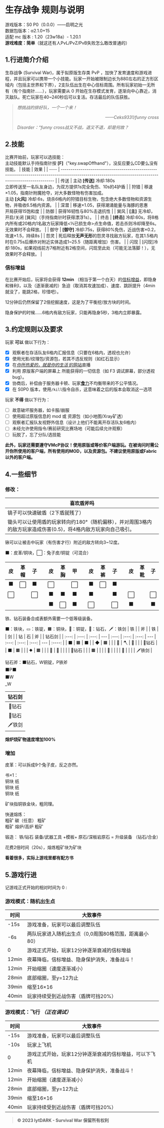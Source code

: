 # 生存战争 规则与说明

游戏版本：S0 P0（0.0.0）——启明之光
<br>
数据包版本：α2.1.0+15
<br>
适配 mc 版本 : 1.20（23w18a）- 1.20.1
<br>
**游戏难度：简单**（就这还有人PvL/PvZ/PvB失败怎么敢改普通的）

## 1.行进简介介绍

<!-- 注意: 文章中可能会出现某些大写字母，作为游戏参数。问就是没填 -->

生存战争 (Survival War)，属于拟原版生存类 PvP ，加快了发育速度和游戏进程，并且玩家可以携带一个小技能。玩家一开始被限制边长为880左右的正方形区域内（包括主世界和下界），2支队伍出生在中心信标周围。所有玩家初始一无所有（有个指南针……），玩家需要从 0 开始在生存模式发育，逐渐向中心靠近，消灭敌队。死亡玩家在40~240秒后可以复活。存活最后的队伍获胜。

> *想挑战的排好队，一个一个来！<p align="right">——Ceks9331/funny cross</p>*
> *Disorder：“funny cross战又不战，退又不退，却是何故？*

## 2.技能
比赛开始前，玩家可以选技能：<br>
主动技能默认手持指南针按 **[F]**（"key.swapOffhand"），没反应要么CD要么没有技能。
| 技能 | 效果                                                                                                                                                     |
| ---- | -------------------------------------------------------------------------------------------------------------------------------------------------------- |
| 传送 | 主动 **[传送]** 冷却:180s<br>立即传送至一名队友身边，为双方提供1s完全免伤、10s的4护盾                                                                    |
| 狩猎 | 移速×1.05，指南针附魔抢夺，对大多数怪物有伤害加成。<br>主动 **[火风]** 冷却:6s，烧杀6格内的狩猎目标生物，包含绝大多数怪物和资源生物，并吸收6.5格内资源。 |
| 深潜 | 移速×1.05，获得潮涌能量与海豚的恩惠<br>开局获得15饱和度                                                                                                  |
| 防御 | 获得16韧性与80%击退抗性                                                                                                                                  |
| 巽风 | **[主]** 无冷却，开启/关闭 [巽风]（手持指南针时获得漂浮1s）。                                                                                            |
| 终击 | **[终击]** 冷却:60s，将8格内所有或20格内1名敌方玩家降低<⅕已损生命>点生命值，若击杀则冷却降至6s。无效果时不会释放。                                       |
| 御守 | **[御守]** 冷却:75s，获得80%免伤，近战伤害×0.2，攻速×1.5，持续8s                                                                                         |
| 怨灵 | 死后释放**无声无形**的怨灵寻找敌方玩家，在其1.5格内时在0.75s后爆炸对附近实体造成1~25.5（随距离增加）伤害。                                               |
| 闪现 | [闪现]冷却:180s，如果视线前方7格附近有2格空间，闪现至此处（可能无法落脚！），无效果时不会释放。                                                          |

### 信标增益
在比赛开始后，玩家将会获得 **12min** （相当于第一个白天）的[信标增益](#信标增益)，即隐身和锋利I，以及（逐渐衰减的）急迫（取消其攻速加成）、速度、跳跃提升（4min就没了，能跳2格，珍惜吧）。

12分钟后仍然保留了2倍挖掘速度，这是为了平衡挖/放方块的时间。

隐身保护的时候……6格内有敌方玩家，只能再隐身5秒，3格内立即暴露。

## 3.约定规则以及要求
玩家 **可以** 做以下行为：

* [X] 观察者在存活队友6格内汇报信息（只要在6格内，透视也允许）
* [X] 使用光影/纹理包/资源包，若其不违反规则（如红石显示）
* [X] 在[*你所热爱的，就是你的生活* 的网站](https://live.bilibili.com/)直播
* [X] 利用 原版客户端的屏幕上 所能获得的一切信息（如 F3 调试屏幕，部分透视bug）。
* [X] 协商后，补偿由于服务器卡顿、玩家[**食**力](https://baike.baidu.com/item/下饭/24255111)不均衡带来的不公平情况。
* [X] 在 S0P0 版本，使用`/kill`指令自杀，这意味着之后的版本会取消这一选项

玩家 **不得** 做以下行为：

* [ ] 故意破坏服务器，如卡服/崩服
* [ ] 使用超过原版信息的 mod 或 资源包（如小地图/Xray矿透）
* [ ] 观察者汇报队友视野外信息（设计上他们不能离开存活队友6格内）
* [ ] 未经允许使用指令/赛前研究比赛场地（可能后续允许观察）
* [ ] 玩脱了，忘了分队/选技能

**此外，玩家还需要遵守VMcP协议！使用原版或等价客户端游玩。在被询问时需公开你所使用的客户端，所有使用的MOD，以及资源包。不建议使用原版或Fabric以外的客户端。**

## 4.一些细节

### 修改：

| **喜欢盾斧吗**                                                                                                  |
| --------------------------------------------------------------------------------------------------------------- |
| 镐子可以快速破盾（2下盾就残了）                                                                                 |
| 锄头可以让使用盾的玩家转向约180°（随机偏移），并对周围3格内的敌方玩家造成伤害(0.5)，将4格内敌方玩家向自己吸引。 |

锹可以让被击中玩家（有伤害才行）附近的敌方转向3~12度。

⬛：皮革/铜块，⬜：兔子皮/铜锭（可混合）

|  皮   | 革帽  |  子   |     |  皮   | 革胸  |  甲   |     |  皮   | 革裤  |  子   |     |  皮   | 革靴  |  子   |
| :---: | :---: | :---: | --- | :---: | :---: | :---: | --- | :---: | :---: | :---: | --- | :---: | :---: | :---: |
|   ⬛   |   ⬜   |   ⬛   |     |   ⬜   |       |   ⬜   |     |   ⬛   |   ⬜   |   ⬛   |
|   ⬜   |       |   ⬜   |     |   ⬛   |   ⬛   |   ⬛   |     |   ⬛   |       |   ⬛   |     |   ⬜   |       |   ⬜   |
|       |       |       |     |   ⬛   |   ⬜   |   ⬛   |     |   ⬜   |       |   ⬜   |     |   ⬛   |       |   ⬛   |

铁、钻石装备合成表额外需要一个低等级装备。

⬛：铁块，▭：铁锭，🟧：铜块，🔶：铜锭，💎：钻石，🗡：铁剑
|  铁   |       |  斧   |     |  铁   |       |  剑   |     | 钻   | 石  |  斧   |     | 钻石剑 |
| :---: | :---: | :---: | --- | :---: | :---: | :---: | --- | :---: | :---: | :---: | --- | :----: |
|   ⬛   |   🟧   |   ⬛   |     |   ◆   |   🟧   |       |     |   💎   |   🪓   |   💎   |     |        | 💎钻石 |
|   ⬛   |   🟧   |       |     |   ⯁   |   🟧   |       |     |   💎   |   🔶   |       |     |        | 💎钻石 |
|       |   🟧   |       |     |       |   🔶   |       |     |       |   🔶   |       |     |        | 🗡铁剑 |

钻石斧：⬛钻石，W铜锭，P铁斧
<br>
⬛P⬛<br>
⬛W<br>
_W


| 钻石剑 |
| :----: |
| 💎钻石  |
| 💎钻石  |
| 🗡铁剑  |


**熔炉烧矿物速度增加100%**

### 增加

皮革：可以拆成9个兔子皮，反之亦然。

书×1：<br>
铜块 纸<br>
铜块 纸<br>
铜块 纸<br>

矿块指铜铁金块，粗同理。

快速熔炼：<br>
粗矿 碳（任意） 粗矿<br>
粗矿 熔炉/高炉  粗矿<br>

锻造：
铁/钻石 装备/武器工具 +模板+ 原石/深板岩原石 = 升级装备 （钻石/合金）

花费2倍时间（20s），熔炼粗矿块为矿块

**看着很多，实际上游戏里都有配方书**

## 5.游戏行进

记游戏正式开始的相对时间为 0 :

### 游戏模式：随机出生点

| 时间  | 大致事件                                              |
| ----- | ----------------------------------------------------- |
| -15s  | 游戏准备，玩家可以最后调整队伍                        |
| -6s   | 两队玩家进入随机出生点（0,0周围80格范围，距离最小80） |
| 0     | 游戏正式开始，玩家12分钟逐渐衰减的信标增益            |
| 12min | 夜幕降临，信标增益、隐身保护消失，准备战斗！          |
| 12min | 开始缩圈（速度逐渐减小）                              |
| 28min | 底部缩圈，至y=12为止                                  |
| 39min | 缩至16×16                                             |
| 40min | 玩家持续受到近战伤害（盾牌可挡20%）                   |


### 游戏模式：飞行 *（正在调试）*

| 时间  | 大致事件                                               |
| ----- | ------------------------------------------------------ |
| -15s  | 游戏准备，玩家可以最后调整队伍                         |
| -10s  | 玩家上飞机                                             |
| 0     | 游戏正式开始，玩家12分钟逐渐衰减的信标增益，可以下飞机 |
| 12min | 夜幕降临，信标增益、隐身保护消失，准备战斗！           |
| 12min | 开始缩圈（速度逐渐减小）                               |
| 28min | 底部缩圈，至y=12为止                                   |
| 39min | 缩至16×16                                              |
| 40min | 玩家持续受到近战伤害（盾牌可挡20%）                    |

> **© 2023 lytDARK - Survival War 保留所有权利**
